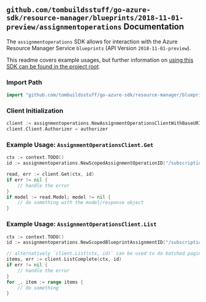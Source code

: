 
## `github.com/tombuildsstuff/go-azure-sdk/resource-manager/blueprints/2018-11-01-preview/assignmentoperations` Documentation

The `assignmentoperations` SDK allows for interaction with the Azure Resource Manager Service `blueprints` (API Version `2018-11-01-preview`).

This readme covers example usages, but further information on [using this SDK can be found in the project root](https://github.com/tombuildsstuff/go-azure-sdk/tree/main/docs).

### Import Path

```go
import "github.com/tombuildsstuff/go-azure-sdk/resource-manager/blueprints/2018-11-01-preview/assignmentoperations"
```


### Client Initialization

```go
client := assignmentoperations.NewAssignmentOperationsClientWithBaseURI("https://management.azure.com")
client.Client.Authorizer = authorizer
```


### Example Usage: `AssignmentOperationsClient.Get`

```go
ctx := context.TODO()
id := assignmentoperations.NewScopedAssignmentOperationID("/subscriptions/12345678-1234-9876-4563-123456789012/resourceGroups/some-resource-group", "blueprintAssignmentValue", "assignmentOperationValue")

read, err := client.Get(ctx, id)
if err != nil {
	// handle the error
}
if model := read.Model; model != nil {
	// do something with the model/response object
}
```


### Example Usage: `AssignmentOperationsClient.List`

```go
ctx := context.TODO()
id := assignmentoperations.NewScopedBlueprintAssignmentID("/subscriptions/12345678-1234-9876-4563-123456789012/resourceGroups/some-resource-group", "blueprintAssignmentValue")

// alternatively `client.List(ctx, id)` can be used to do batched pagination
items, err := client.ListComplete(ctx, id)
if err != nil {
	// handle the error
}
for _, item := range items {
	// do something
}
```
